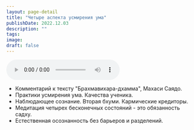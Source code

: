 ```yaml
---
layout: page-detail
title: "Четыре аспекта усмирения ума"
publishDate: 2022.12.03
description: ""
tags:
image:
draft: false
---
```


<audio title="2022.12.03 - Четыре аспекта усмирения ума.mp3" src="/upload/iblock/cb0/cb0c81db686ab242bc715dc57cf00376.mp3" controls=""></audio>

* Комментарий к тексту "Брахмавихара-дхамма", Махаси Саядо.
* Практики усмирения ума. Качества ученика.
* Наблюдающее сознание. Вторая бхуми. Кармические кредиторы.
* Медитация четырех бесконечных состояний - это обязанность садху.
* Естественная осознанность без барьеров и разделений.

  
